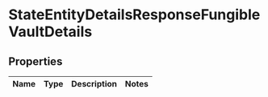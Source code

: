 

# StateEntityDetailsResponseFungibleVaultDetails


## Properties

| Name | Type | Description | Notes |
|------------ | ------------- | ------------- | -------------|



